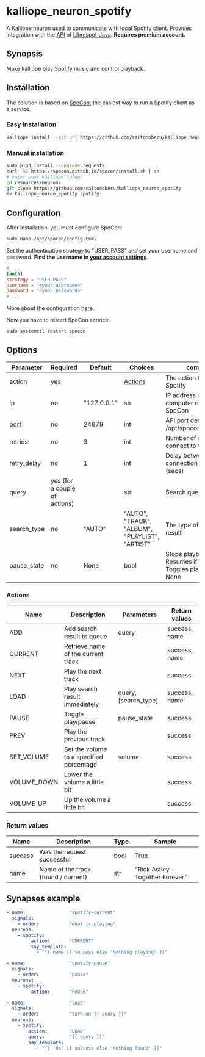 # kalliope_neuron_spotify
A Kalliope neuron used to communicate with local Spotify client. Provides integration with the [API](https://github.com/librespot-org/librespot-java/tree/dev/api) of [Librespot-Java](https://github.com/librespot-org/librespot-java). **Requires premium account.**

## Synopsis
Make kalliope play Spotify music and control playback.

## Installation
The solution is based on [SpoCon](https://github.com/spocon/spocon), the easiest way to run a Spotify client as a service.

### Easy installation
```bash
kalliope install --git-url https://github.com/raitonoberu/kalliope_neuron_spotify.git
```

### Manual installation
```bash
sudo pip3 install --upgrade requests
curl -sL https://spocon.github.io/spocon/install.sh | sh
# enter your kalliope folder
cd resources/neurons
git clone https://github.com/raitonoberu/kalliope_neuron_spotify
mv kalliope_neuron_spotify spotify
```

## Configuration
After installation, you must configure SpoCon:
```bash
sudo nano /opt/spocon/config.toml
```

Set the authentication strategy to "USER_PASS" and set your username and password. **Find the username in [your account settings](https://www.spotify.com/account/overview/)**.
```toml
# ...
[auth]
strategy = "USER_PASS"
username = "<your username>"
password = "<your password>"
# ...
```
More about the configuration [here](https://github.com/spocon/spocon/blob/master/README.md#configuration).

Now you have to restart SpoCon service:
```bash
sudo systemctl restart spocon
```

## Options
| Parameter   | Required                      | Default     | Choices                                        | comment                                                              |
|-------------|-------------------------------|-------------|------------------------------------------------|----------------------------------------------------------------------|
| action      | yes                           |             | [Actions](#actions)                            | The action to do with Spotify                                        |
| ip          | no                            | "127.0.0.1" | str                                            | IP address of the computer running SpoCon                            |
| port        | no                            | 24879       | int                                            | API port defined in /opt/spocon/config.toml                          |
| retries     | no                            | 3           | int                                            | Number of retries to connect to the client                           |
| retry_delay | no                            | 1           | int                                            | Delay between connection attempts (secs)                             |
| query       | yes (for a couple of actions) |             | str                                            | Search query                                                         |
| search_type | no                            | "AUTO"      | "AUTO", "TRACK", "ALBUM", "PLAYLIST", "ARTIST" | The type of search result                                            |
| pause_state | no                            | None        | bool                                           | Stops playback if True. Resumes if False. Toggles play/pause if None |

### Actions
| Name           | Description                             | Parameters           | Return values |
|----------------|-----------------------------------------|----------------------|---------------|
| ADD            | Add search result to queue              | query                | success, name |
| CURRENT        | Retrieve name of the current track      |                      | success, name |
| NEXT           | Play the next track                     |                      | success       |
| LOAD           | Play search result immediately          | query, [search_type] | success, name |
| PAUSE          | Toggle play/pause                       | pause_state          | success       |
| PREV           | Play the previous track                 |                      | success       |
| SET_VOLUME     | Set the volume to a specified percentage| volume               | success       |
| VOLUME_DOWN    | Lower the volume a little bit           |                      | success       |
| VOLUME_UP      | Up the volume a little bit              |                      | success       |

### Return values
| Name    | Description                         | Type | Sample                           |
|---------|-------------------------------------|------|----------------------------------|
| success | Was the request successful          | bool | True                             |
| name    | Name of the track (found / current) | str  | "Rick Astley - Together Forever" |

## Synapses example
```yaml
- name:                "spotify-current"
  signals:
    - order:           "what is playing"
  neurons:
    - spotify:
         action:       "CURRENT"
         say_template:
           - "{{ name if success else 'Nothing playing' }}"

- name:                "spotify-pause"
  signals:
    - order:           "pause"
  neurons:
    - spotify:
         action:       "PAUSE"

- name:                "load"
  signals:
    - order:           "turn on {{ query }}"
  neurons:
    - spotify:
        action:        "LOAD"
        query:         "{{ query }}"
        say_template:
           - "{{ 'Ok' if success else 'Nothing found' }}"
```
